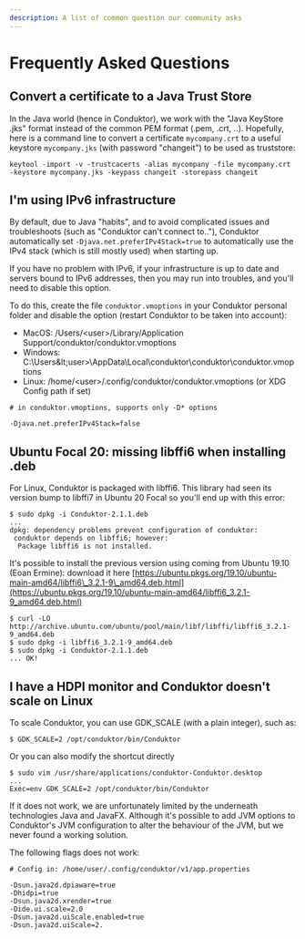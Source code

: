 ```yaml
---
description: A list of common question our community asks
---
```


# Frequently Asked Questions

## Convert a certificate to a Java Trust Store

In the Java world \(hence in Conduktor\), we work with the "Java KeyStore .jks" format instead of the common PEM format \(.pem, .crt, ..\). Hopefully, here is a command line to convert a certificate `mycompany.crt` to a useful keystore `mycompany.jks`  \(with password "changeit"\) to be used as truststore:

```text
keytool -import -v -trustcacerts -alias mycompany -file mycompany.crt -keystore mycompany.jks -keypass changeit -storepass changeit
```

## I'm using IPv6 infrastructure

By default, due to Java "habits", and to avoid complicated issues and troubleshoots \(such as "Conduktor can't connect to.."\), Conduktor automatically set `-Djava.net.preferIPv4Stack=true` to automatically use the IPv4 stack \(which is still mostly used\) when starting up.

If you have no problem with IPv6, if your infrastructure is up to date and servers bound to IPv6 addresses, then you may run into troubles, and you'll need to disable this option.

To do this, create the file `conduktor.vmoptions` in your Conduktor personal folder and disable the option \(restart Conduktor to be taken into account\):

* MacOS: /Users/&lt;user&gt;/Library/Application Support/conduktor/conduktor.vmoptions
* Windows: C:\Users\&lt;user&gt;\AppData\Local\conduktor\conduktor\conduktor.vmoptions
* Linux: /home/&lt;user&gt;/.config/conduktor/conduktor.vmoptions \(or XDG Config path if set\)

```text
# in conduktor.vmoptions, supports only -D* options

-Djava.net.preferIPv4Stack=false
```

## Ubuntu Focal 20: missing libffi6 when installing .deb

For Linux, Conduktor is packaged with libffi6. This library had seen its version bump to libffi7 in Ubuntu 20 Focal so you'll end up with this error:

```text
$ sudo dpkg -i Conduktor-2.1.1.deb 
...
dpkg: dependency problems prevent configuration of conduktor:
 conduktor depends on libffi6; however:
  Package libffi6 is not installed.
```

It's possible to install the previous version using coming from Ubuntu 19.10 \(Eoan Ermine\): download it here [https://ubuntu.pkgs.org/19.10/ubuntu-main-amd64/libffi6\_3.2.1-9\_amd64.deb.html](https://ubuntu.pkgs.org/19.10/ubuntu-main-amd64/libffi6_3.2.1-9_amd64.deb.html)

```text
$ curl -LO http://archive.ubuntu.com/ubuntu/pool/main/libf/libffi/libffi6_3.2.1-9_amd64.deb
$ sudo dpkg -i libffi6_3.2.1-9_amd64.deb 
$ sudo dpkg -i Conduktor-2.1.1.deb 
... OK!
```

## **I have a HDPI monitor and Conduktor doesn't scale on Linux**

To scale Conduktor, you can use GDK\_SCALE \(with a plain integer\), such as:

```text
$ GDK_SCALE=2 /opt/conduktor/bin/Conduktor
```

Or you can also modify the shortcut directly

```text
$ sudo vim /usr/share/applications/conduktor-Conduktor.desktop
...
Exec=env GDK_SCALE=2 /opt/conduktor/bin/Conduktor
```

If it does not work, we are unfortunately limited by the underneath technologies Java and JavaFX. Although it's possible to add JVM options to Conduktor's JVM configuration to alter the behaviour of the JVM, but we never found a working solution.

The following flags does not work:

```text
# Config in: /home/user/.config/conduktor/v1/app.properties

-Dsun.java2d.dpiaware=true
-Dhidpi=true
-Dsun.java2d.xrender=true
-Dide.ui.scale=2.0
-Dsun.java2d.uiScale.enabled=true
-Dsun.java2d.uiScale=2.
```

### 

